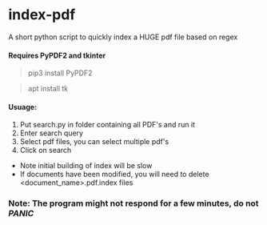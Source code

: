 # index-pdf
A short python script to quickly index a HUGE pdf file based on regex

#### Requires PyPDF2 and tkinter
>pip3 install PyPDF2

>apt install tk

#### Usuage: 
1. Put search.py in folder containing all PDF's and run it
1. Enter search query
1. Select pdf files, you can select multiple pdf's
1. Click on search
  * Note initial building of index will be slow
  * If documents have been modified, you will need to delete <document_name>.pdf.index files
### Note: The program might not respond for a few minutes, do not *PANIC*
